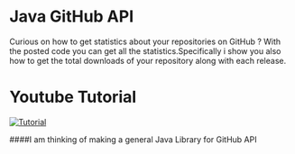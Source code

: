 # Java GitHub API

Curious on how to get statistics about your repositories on GitHub ? With the posted code you can get all the statistics.Specifically i show you also
how to get the total downloads of your repository along with each release.

# Youtube Tutorial
[![Tutorial](http://img.youtube.com/vi/D-O-vwOXuMI/0.jpg)](https://www.youtube.com/watch?v=D-O-vwOXuMI)


####I am thinking of making a general Java Library for GitHub API